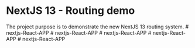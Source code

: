# NextJS 13 - Routing demo

The project purpose is to demonstrate the new NextJS 13 routing system.
#   n e x t j s - R e a c t - A P P  
 #   n e x t j s - R e a c t - A P P  
 #   n e x t j s - R e a c t - A P P  
 #   n e x t j s - R e a c t - A P P  
 #   n e x t j s - R e a c t - A P P  
 
